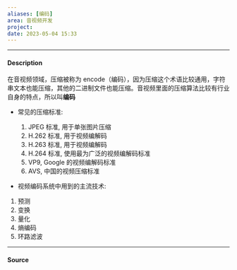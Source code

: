```yaml
---
aliases: [编码]
area: 音视频开发
project: 
date: 2023-05-04 15:33
---
```

---
#### Description
在音视频领域，压缩被称为 encode（编码），因为压缩这个术语比较通用，字符串文本也能压缩，其他的二进制文件也能压缩。音视频里面的压缩算法比较有行业自身的特点，所以叫**编码**

- 常见的压缩标准: 
    1. JPEG 标准, 用于单张图片压缩
    2. H.262 标准, 用于视频编解码
    3. H.263 标准, 用于视频编解码
    4. H.264 标准, 使用最为广泛的视频编解码标准
    5. VP9, Google 的视频编解码标准
    6. AVS, 中国的视频压缩标准

- 视频编码系统中用到的主流技术: 
1. 预测
2. 变换
3. 量化
4. 熵编码
5. 环路滤波

---
#### Source

